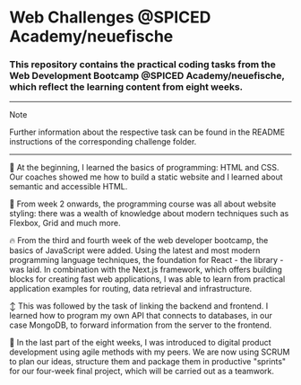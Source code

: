 # Web Challenges @SPICED Academy/neuefische

### This repository contains the practical coding tasks from the Web Development Bootcamp @SPICED Academy/neuefische, which reflect the learning content from eight weeks.

---
> [!NOTE]
> Further information about the respective task can be found in the README instructions of the corresponding challenge folder.
---
🌱 At the beginning, I learned the basics of programming: HTML and CSS. Our coaches showed me how to build a static website and I learned about semantic and accessible HTML.

🎨 From week 2 onwards, the programming course was all about website styling: there was a wealth of knowledge about modern techniques such as Flexbox, Grid and much more. 

🔥 From the third and fourth week of the web developer bootcamp, the basics of JavaScript were added. Using the latest and most modern programming language techniques, the foundation for React - the library - was laid. In combination with the Next.js framework, which offers building blocks for creating fast web applications, I was able to learn from practical application examples for routing, data retrieval and infrastructure.

↕️ This was followed by the task of linking the backend and frontend. I learned how to program my own API that connects to databases, in our case MongoDB, to forward information from the server to the frontend. 

🚀 In the last part of the eight weeks, I was introduced to digital product development using agile methods with my peers. We are now using SCRUM to plan our ideas, structure them and package them in productive "sprints" for our four-week final project, which will be carried out as a teamwork. 
